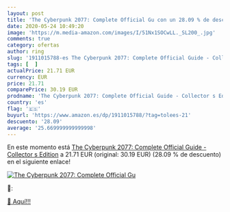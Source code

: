 ```yaml
---
layout: post
title: 'The Cyberpunk 2077: Complete Official Gu con un 28.09 % de descuento'
date: 2020-05-24 10:49:20
image: 'https://m.media-amazon.com/images/I/51Nx1SOCwLL._SL200_.jpg'
comments: true
category: ofertas
author: ring
slug: '1911015788-es The Cyberpunk 2077: Complete Official Guide - Collector s...'
tags: [  ]
actualPrice: 21.71 EUR
currency: EUR
price: 21.71
comparePrice: 30.19 EUR
prodname: 'The Cyberpunk 2077: Complete Official Guide - Collector s Edition'
country: 'es'
flag: '🇪🇸'
buyurl: 'https://www.amazon.es/dp/1911015788/?tag=tolees-21'
descuento: '28.09'
average: '25.669999999999998'
---
```


En este momento está [The Cyberpunk 2077: Complete Official Guide - Collector s Edition](https://www.amazon.es/dp/1911015788/?tag=tolees-21) a 21.71 EUR (original: 30.19 EUR) (28.09 %  de descuento) en el siguiente enlace!

[![The Cyberpunk 2077: Complete Official Gu](https://m.media-amazon.com/images/I/51Nx1SOCwLL._SL200_.jpg)](https://www.amazon.es/dp/1911015788/?tag=tolees-21)

🔎:


[🛒 Aquí!!!](https://www.amazon.es/dp/1911015788/?tag=tolees-21)
